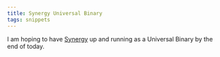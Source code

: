 ```yaml
---
title: Synergy Universal Binary
tags: snippets
---
```


I am hoping to have [Synergy](http://synergy.wincent.com/) up and running as a Universal Binary by the end of today.

